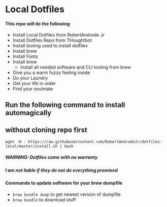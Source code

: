 # Local Dotfiles

#### This repo will do the following
- Install Local Dotfiles from RobertAndrade Jr
- Install Dotfiles Repo from THoughtbot
- Install tooling used to install dotfiles
- Install brew
- Install Fonts
- Install brew
  - Install all needed software and CLI tooling from brew
- Give you a warm fuzzy feeling inside
- Do your Laundry
- Get your life in order
- Find your soulmate

## Run the following command to install automagically
## without cloning repo first
`wget -O -
https://raw.githubusercontent.com/RobertAndradeJr/dotfiles-local/master/install.sh
| bash`



##### WARNING: Dotfiles come with no warranty
##### I am not liable if they do not do everything promised

#### Commands to update software for your brew dumpfile
- `brew bundle dump` to get newest version of dumpfile
- `brew bundle` to download stuff
